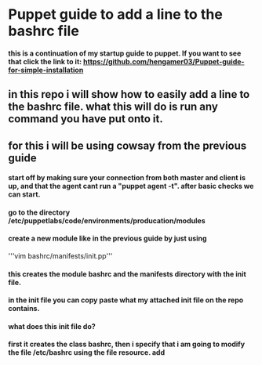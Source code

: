 # Puppet guide to add a line to the bashrc file

#### this is a continuation of my startup guide to puppet. If you want to see that click the link to it: https://github.com/hengamer03/Puppet-guide-for-simple-installation 
## in this repo i will show how to easily add a line to the bashrc file. what this will do is run any command you have put onto it.
## for this i will be using cowsay from the previous guide


#### start off by making sure your connection from both master and client is up, and that the agent cant run a "puppet agent -t". after basic checks we can start.

#### go to the directory /etc/puppetlabs/code/environments/producation/modules 
#### create a new module like in the previous guide by just using 
'''vim bashrc/manifests/init.pp''' 
#### this creates the module bashrc and the manifests directory with the init file. 

#### in the init file you can copy paste what my attached init file on the repo contains. 
#### what does this init file do? 
#### first it creates the class bashrc, then i specify that i am going to modify the file /etc/bashrc using the file resource. add 
